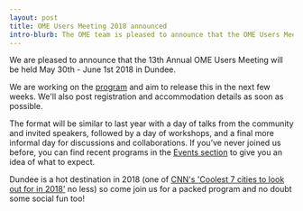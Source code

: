 ```yaml
---
layout: post
title: OME Users Meeting 2018 announced
intro-blurb: The OME team is pleased to announce that the OME Users Meeting will be held May 30th - June 1st 2018 in Dundee
---
```


We are pleased to announce that the 13th Annual OME Users Meeting will be held
May 30th - June 1st 2018 in Dundee.

We are working on the [program]({{site.baseurl}}/events/13th-annual-users-meeting-2018.html) and
aim to release this in the next few weeks. We'll also post
registration and accommodation details as soon as possible.

The format will be similar to last year with a day of talks from the community
and invited speakers, followed by a day of workshops, and a final more
informal day for discussions and collaborations. If you’ve never joined us
before, you can find recent programs in the
[Events section]({{site.baseurl}}/events/) to give you an idea of what to
expect.

Dundee is a hot destination in 2018
(one of [CNN's 'Coolest 7 cities to look out for in 2018'](http://edition.cnn.com/style/article/cities-to-watch-in-2018/index.html)
no less) so come join us for a packed program and no doubt some social fun
too!
